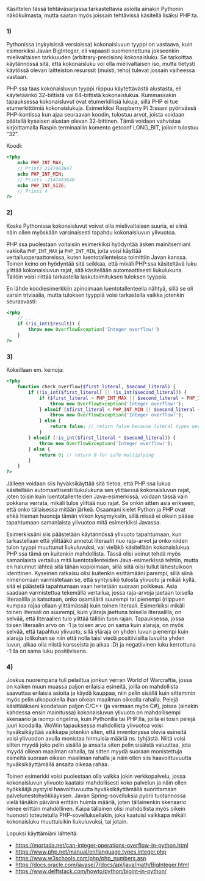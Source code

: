 Käsittelen tässä tehtäväsarjassa tarkasteltavia asioita ainakin Pythonin näkökulmasta, mutta saatan myös joissain tehtävissä käsitellä lisäksi PHP:ta.

### 1)

Pythonissa (nykyisissä versioissa) kokonaisluvun tyyppi on vastaava, kuin esimerkiksi Javan BigInteger, eli vapaasti suomennettuna jokseenkin mielivaltaisen tarkkuuden (arbitrary-precision) kokonaisluku. Se tarkoittaa käytännössä sitä, että kokonaisluku voi olla mielivaltaisen iso, mutta tietysti käytössä olevan laitteiston resurssit (muisti, teho) tulevat jossain vaiheessa vastaan.

PHP:ssa taas kokonaisluvun tyyppi riippuu käytettävästä alustasta, eli käytetäänkö 32-bittistä vai 64-bittistä kokonaislukua. Kummassakin tapauksessa kokonaisluvut ovat etumerkillisiä lukuja, sillä PHP ei tue etumerkittömiä kokonaislukuja. 
Esimerkiksi Raspberry Pi 3:ssani pyörivässä PHP-kontissa kun ajaa seuraavan koodin, tulostuu arvot, joista voidaan päätellä kyseisen alustan olevan 32-bittinen. Tämä voidaan vahvistaa kirjoittamalla Raspin terminaaliin komento getconf LONG_BIT, jolloin tulostuu ”32”.

Koodi:

```PHP
<?php
    echo PHP_INT_MAX;
    // Prints 2147483647
    echo PHP_INT_MIN;
    // Prints -2147483648
    echo PHP_INT_SIZE;
    // Prints 4
?>
```

### 2)

Koska Pythonissa kokonaisluvut voivat olla mielivaltaisen suuria, ei siinä näin ollen myöskään varsinaisesti tapahdu kokonaisluvun ylivuotoa. 

PHP:ssa puolestaan voitaisiin esimerkiksi hyödyntää äsken mainitsemiani vakioita `PHP_INT_MAX` ja `PHP_INT_MIN`, joita voisi käyttää vertailuoperaattoreissa, kuten luentotallenteissa toimittiin Javan kanssa. Toinen keino on hyödyntää sitä seikkaa, että mikäli PHP:ssa käsiteltävä luku ylittää kokonaisluvun rajat, sitä käsitellään automaattisesti liukulukuna. Tällöin voisi riittää tarkastella laskutoimituksen tuloksen tyyppiä.

En lähde koodiesimerkkiin apinoimaan luentotallenteella nähtyä, sillä se oli varsin triviaalia, mutta tuloksen tyyppiä voisi tarkastella vaikka jotenkin seuraavasti:

```PHP
<?php
    // ...
    if (!is_int($result)) {
        throw new OverflowException('Integer overflow!')
    }
?>
```

### 3)

Kokeillaan em. keinoja:

```PHP
<?php
    function check_overflow($first_literal, $second_literal) {
        if (!is_int($first_literal) || !is_int($second_literal)) {
            if ($first_literal > PHP_INT_MAX || $second_literal > PHP_INT_MAX) {
                throw new OverflowException('Integer overflow!');
            } elseif ($first_literal < PHP_INT_MIN || $second_literal < PHP_INT_MIN) {
                throw new OverflowException('Integer overflow!');
            } else {
                return false; // return false because literal types were not integers
            }
        } elseif (!is_int($first_literal * $second_literal)) {
            throw new OverflowException('Integer overflow!');
        } else {
            return 0; // return 0 for safe multiplying
        }
    }
?>
```

Jälleen voidaan siis hyväksikäyttää sitä tietoa, että PHP:ssa lukua käsitellään automaattisesti liukulukuna sen ylittäessä kokonaisluvun rajat, joten toisin kuin luentotallenteiden Java-esimerkissä, voidaan tässä vain pokkana verrata, mikäli tulos ylittää nuo rajat. Se onkin sitten asia erikseen, että onko tällaisessa mitään järkeä. Osaamani kielet Python ja PHP ovat ehkä hieman huonoja tämän viikon kysymyksiin, sillä niissä ei oikein pääse tapahtumaan samanlaista ylivuotoa mitä esimerkiksi Javassa.

Esimerkissäni siis päästetään käytännössä ylivuoto tapahtumaan, kun tarkastellaan että ylittääkö annetut literaalit nuo raja-arvot ja onko niiden tulon tyyppi muuttunut liukuluvuksi, vai vieläkö käsitellään kokonaislukua. PHP:ssa tämä on kuitenkin mahdollista. Tässä olisi voinut tehdä myös samanlaista vertailua mitä luentotallenteiden Java-esimerkissä tehtiin, mutta en halunnut lähteä sitä tähän kopioimaan, sillä siitä olisi tullut lähestulkoon identtinen. Kyseinen ratkaisu olisi kuitenkin esittämääni parempi, sillä siinä nimenomaan varmistetaan se, että syntyisikö tulosta ylivuoto ja mikäli kyllä, sitä ei päästetä tapahtumaan vaan heitetään suoraan poikkeus. Asia saadaan varmistettua tekemällä vertailua, jossa raja-arvoja jaetaan toisella literaalilla ja katsotaan, onko osamäärä suurempi tai pienempi (riippuen kumpaa rajaa ollaan ylittämässä) kuin toinen literaali. Esimerkiksi mikäli toinen literaali on suurempi, kuin yläraja jaettuna toisella literaalilla, on selvää, että literaalien tulo ylittää tällöin tuon rajan. Tapauksessa, jossa toisen literaalin arvo on -1 ja toisen arvo on sama kuin alaraja, on myös selvää, että tapahtuu ylivuoto, sillä yläraja on yhden luvun pienempi kuin alaraja (olikohan se niin että nolla taisi viedä positiivisilta luvuilta yhden luvun, alkaa olla niistä kursseista jo aikaa :D) ja negatiivinen luku kerrottuna -1:lla on sama luku positiivisena.

### 4)

Joskus nuorempana tuli pelailtua jonkun verran World of Warcraftia, jossa on kaiken muun muassa paljon erilaisia esineitä, joilla on mahdollista saavuttaa erilaisia asioita ja käydä kauppaa, niin pelin sisällä kuin sittemmin myös pelin ulkopuolella ihan oikean maailman oikealla rahalla. Pelejä käsittääkseni koodataan paljon C/C++ (ja varmaan myös C#), joissa (ainakin kahdessa ensin mainitussa) kokonaisluvun ylivuoto on mahdollisempi skenaario ja isompi ongelma, kuin Pythonilla tai PHP:lla, joilla ei tosin pelejä juuri koodailla. WoWin tapauksessa mahdollista ylivuotoa voisi hyväksikäyttää vaikkapa jotenkin siten, että inventoryssa olevia esineitä voisi ylivuodon avulla monistaa hirmuisia määriä ns. tyhjästä. Niitä voisi sitten myydä joko pelin sisällä ja ansaita siten pelin sisäistä valuuttaa, jota myydä oikean maailman rahalla, tai sitten myydä suoraan monistettuja esineitä suoraan oikean maailman rahalla ja näin ollen siis haavoittuvuutta hyväksikäyttämällä ansaita oikeaa rahaa.

Toinen esimerkki voisi puolestaan olla vaikka jokin verkkopalvelu, jossa kokonaisluvun ylivuoto kaataisi mahdollisesti koko palvelun ja näin ollen hyökkääjä pystyisi haavoittuvuutta hyväksikäyttämällä suorittamaan palvelunestohyökkäyksen. Javan Spring-sovelluksia pyörii tuotannossa vielä tänäkin päivänä erittäin huimia määriä, joten tällainenkin skenaario lienee erittäin mahdollinen. Kaipa tällainen olisi mahdollista myös oikein huonosti toteutetulla PHP-sovelluksellakin, joka kaatuisi vaikkapa mikäli kokonaisluku muuttuisikin liukuluvuksi, tai jotain.

Lopuksi käyttämiäni lähteitä:

 - https://mortada.net/can-integer-operations-overflow-in-python.html
 - https://www.php.net/manual/en/language.types.integer.php
 - https://www.w3schools.com/php/php_numbers.asp
 - https://docs.oracle.com/javase/7/docs/api/java/math/BigInteger.html
 - https://www.delftstack.com/howto/python/bigint-in-python/
